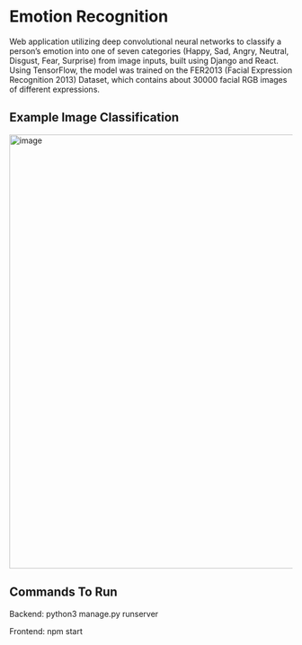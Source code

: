 # Emotion Recognition

Web application utilizing deep convolutional neural networks to classify a person’s emotion into one of seven categories (Happy, Sad, Angry, Neutral, Disgust, Fear, Surprise) from image inputs, built using Django and React. Using TensorFlow, the model was trained on the FER2013 (Facial Expression Recognition 2013) Dataset, which contains about 30000 facial RGB images of different expressions. 

## Example Image Classification 
<img width="772" alt="image" src="https://github.com/user-attachments/assets/db4f0539-f712-4afd-aaa2-cfe6f1d6a2ad">

## Commands To Run
Backend: python3 manage.py runserver

Frontend: npm start







